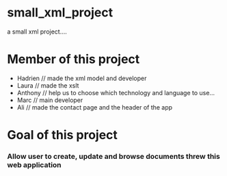 # small_xml_project
a small xml project....

# Member of this project

* Hadrien // made the xml model and developer
* Laura // made the xslt
* Anthony // help us to choose which technology and language to use...
* Marc // main developer 
* Ali // made the contact page and the header of the app


# Goal of this project 

### Allow user to create, update and browse documents threw this web application

